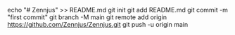 echo "# Zennjus" >> README.md
git init
git add README.md
git commit -m "first commit"
git branch -M main
git remote add origin https://github.com/Zennjus/Zennjus.git
git push -u origin main
